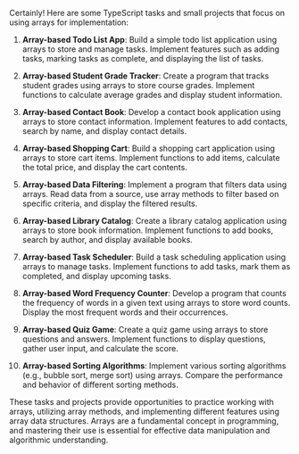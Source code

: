 Certainly! Here are some TypeScript tasks and small projects that focus on using arrays for implementation:

1. **Array-based Todo List App**:
   Build a simple todo list application using arrays to store and manage tasks. Implement features such as adding tasks, marking tasks as complete, and displaying the list of tasks.

2. **Array-based Student Grade Tracker**:
   Create a program that tracks student grades using arrays to store course grades. Implement functions to calculate average grades and display student information.

3. **Array-based Contact Book**:
   Develop a contact book application using arrays to store contact information. Implement features to add contacts, search by name, and display contact details.

4. **Array-based Shopping Cart**:
   Build a shopping cart application using arrays to store cart items. Implement functions to add items, calculate the total price, and display the cart contents.

5. **Array-based Data Filtering**:
   Implement a program that filters data using arrays. Read data from a source, use array methods to filter based on specific criteria, and display the filtered results.

6. **Array-based Library Catalog**:
   Create a library catalog application using arrays to store book information. Implement functions to add books, search by author, and display available books.

7. **Array-based Task Scheduler**:
   Build a task scheduling application using arrays to manage tasks. Implement functions to add tasks, mark them as completed, and display upcoming tasks.

8. **Array-based Word Frequency Counter**:
   Develop a program that counts the frequency of words in a given text using arrays to store word counts. Display the most frequent words and their occurrences.

9. **Array-based Quiz Game**:
   Create a quiz game using arrays to store questions and answers. Implement functions to display questions, gather user input, and calculate the score.

10. **Array-based Sorting Algorithms**:
    Implement various sorting algorithms (e.g., bubble sort, merge sort) using arrays. Compare the performance and behavior of different sorting methods.

These tasks and projects provide opportunities to practice working with arrays, utilizing array methods, and implementing different features using array data structures. Arrays are a fundamental concept in programming, and mastering their use is essential for effective data manipulation and algorithmic understanding.
